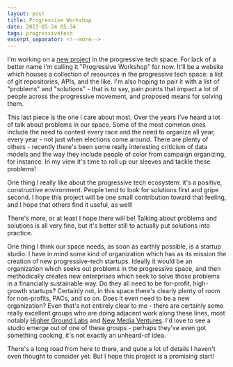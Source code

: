```yaml
---
layout: post
title: Progressive Workshop
date: 2021-05-24 05:34
tags: progressivetech
excerpt_separator: <!--more-->
---
```


I'm working on a [new project](https://github.com/shaisachs/progressive-workshop/) in the progressive tech space. For lack of a better name I'm calling it "Progressive Workshop" for now. It'll be a website which houses a collection of resources in the progressive tech space: a list of git repositories, APIs, and the like. I'm also hoping to pair it with a list of "problems" and "solutions" - that is to say, pain points that impact a lot of people across the progressive movement, and proposed means for solving them.

<!--more-->

This last piece is the one I care about most. Over the years I've heard a lot of talk about problems in our space. Some of the most common ones include the need to contest every race and the need to organize all year, every year - not just when elections come around. There are plenty of others - recently there's been some really interesting criticism of data models and the way they include people of color from campaign organizing, for instance. In my view it's time to roll up our sleeves and tackle these problems!

One thing I really like about the progressive tech ecosystem: it's a positive, constructive environment. People tend to look for solutions first and gripe second. I hope this project will be one small contribution toward that feeling, and I hope that others find it useful, as well!

There's more, or at least I hope there will be! Talking about problems and solutions is all very fine, but it's better still to actually put solutions into practice.

One thing I think our space needs, as soon as earthly possible, is a startup studio. I have in mind some kind of organization which has as its mission the creation of new progressive-tech startups. Ideally it would be an organization which seeks out problems in the progressive space, and then methodically creates new enterprises which seek to solve those problems in a financially sustainable way. Do they all need to be for-profit, high-growth startups? Certainly not, in this space there's clearly plenty of room for non-profits, PACs, and so on. Does it even need to be a new organization? Even that's not entirely clear to me - there are certainly some really excellent groups who are doing adjacent work along these lines, most notably [Higher Ground Labs](https://highergroundlabs.com/) and [New Media Ventures](https://www.newmediaventures.org/). I'd love to see a studio emerge out of one of these groups - perhaps they've even got something cooking, it's not exactly an unheard-of idea.

There's a long road from here to there, and quite a lot of details I haven't even thought to consider yet. But I hope this project is a promising start!